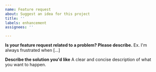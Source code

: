 ```yaml
---
name: Feature request
about: Suggest an idea for this project
title: ''
labels: enhancement
assignees: ''

---
```


**Is your feature request related to a problem? Please describe.**
Ex. I'm always frustrated when [...]

**Describe the solution you'd like**
A clear and concise description of what you want to happen.
